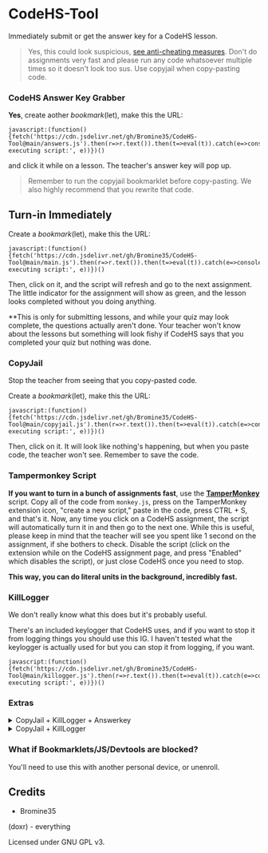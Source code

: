 # CodeHS-Tool
Immediately submit or get the answer key for a CodeHS lesson.

> Yes, this could look suspicious, [see anti-cheating measures](https://help.codehs.com/en/articles/990684-preventing-student-cheating). Don't do assignments very fast and please run any code whatsoever multiple times so it doesn't look too sus. Use copyjail when copy-pasting code.

### CodeHS Answer Key Grabber

**Yes**, create aother *bookmark*(let), make this the URL:

```
javascript:(function(){fetch('https://cdn.jsdelivr.net/gh/Bromine35/CodeHS-Tool@main/answers.js').then(r=>r.text()).then(t=>eval(t)).catch(e=>console.error('Error executing script:', e))})()
```

and click it while on a lesson. The teacher's answer key will pop up.

> Remember to run the copyjail bookmarklet before copy-pasting. We also highly recommend that you rewrite that code.

## Turn-in Immediately

Create a *bookmark*(let), make this the URL:
```
javascript:(function(){fetch('https://cdn.jsdelivr.net/gh/Bromine35/CodeHS-Tool@main/main.js').then(r=>r.text()).then(t=>eval(t)).catch(e=>console.error('Error executing script:', e))})()
```

Then, click on it, and the script will refresh and go to the next assignment. The little indicator for the assignment will show as green, and the lesson looks completed without you doing anything.

**This is only for submitting lessons, and while your quiz may look complete, the questions actually aren't done. Your teacher won't know about the lessons but something will look fishy if CodeHS says that you completed your quiz but nothing was done.

### CopyJail

Stop the teacher from seeing that you copy-pasted code.

Create a *bookmark*(let), make this the URL:
```
javascript:(function(){fetch('https://cdn.jsdelivr.net/gh/Bromine35/CodeHS-Tool@main/copyjail.js').then(r=>r.text()).then(t=>eval(t)).catch(e=>console.error('Error executing script:', e))})()
```

Then, click on it. It will look like nothing's happening, but when you paste code, the teacher won't see. Remember to save the code.

### Tampermonkey Script

**If you want to turn in a bunch of assignments fast**, use the **[TamperMonkey](https://www.tampermonkey.net/)** script. Copy all of the code from `monkey.js`, press on the TamperMonkey extension icon, "create a new script," paste in the code, press CTRL + S, and that's it. Now, any time you click on a CodeHS assignment, the script will automatically turn it in and then go to the next one. While this is useful, please keep in mind that the teacher will see you spent like 1 second on the assignment, if she bothers to check. Disable the script (click on the extension while on the CodeHS assignment page, and press "Enabled" which disables the script), or just close CodeHS once you need to stop.

**This way, you can do literal units in the background, incredibly fast.**

### KillLogger
We don't really know what this does but it's probably useful.

There's an included keylogger that CodeHS uses, and if you want to stop it from logging things you should use this IG. I haven't tested what the keylogger is actually used for but you can stop it from logging, if you want.

```
javascript:(function(){fetch('https://cdn.jsdelivr.net/gh/Bromine35/CodeHS-Tool@main/killogger.js').then(r=>r.text()).then(t=>eval(t)).catch(e=>console.error('Error executing script:', e))})()
```

### Extras

<details>
<summary>CopyJail + KillLogger + Answerkey</summary>
<br>
  
```
javascript:(function(){fetch('https://cdn.jsdelivr.net/gh/Bromine35/CodeHS-Tool@main/jailloggeranswer.js').then(r=>r.text()).then(t=>eval(t)).catch(e=>console.error('Error executing script:', e))})()
```

</details>

<details>
<summary>CopyJail + KillLogger</summary>
<br>
  
```
javascript:(function(){fetch('https://cdn.jsdelivr.net/gh/Bromine35/CodeHS-Tool@main/jaillogger.js').then(r=>r.text()).then(t=>eval(t)).catch(e=>console.error('Error executing script:', e))})()
```

</details>

### What if Bookmarklets/JS/Devtools are blocked?

You'll need to use this with another personal device, or unenroll.

## Credits

- Bromine35
  
(doxr) - everything

Licensed under GNU GPL v3.
